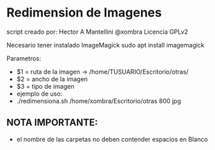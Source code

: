 # Redimension de Imagenes

script creado por: Hector A Mantellini @xombra
Licencia GPLv2

Necesario tener instalado ImageMagick
sudo apt install imagemagick
  
 Parametros:

* $1 = ruta de la imagen -> /home/TUSUARIO/Escritorio/otras/
* $2 = ancho de la imagen
* $3 = tipo de imagen
* ejemplo de uso:
* ./redimensiona.sh /home/xombra/Escritorio/otras 800 jpg

## NOTA IMPORTANTE: 
* el nombre de las carpetas no deben contender espacios en Blanco

